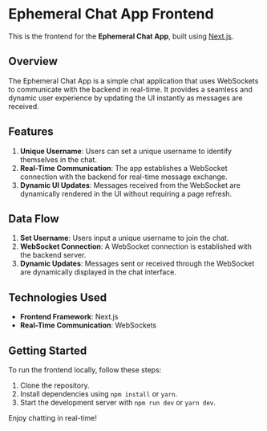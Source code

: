 # Ephemeral Chat App Frontend

This is the frontend for the **Ephemeral Chat App**, built using [Next.js](https://nextjs.org/).

## Overview

The Ephemeral Chat App is a simple chat application that uses WebSockets to communicate with the backend in real-time. It provides a seamless and dynamic user experience by updating the UI instantly as messages are received.

## Features

1. **Unique Username**: Users can set a unique username to identify themselves in the chat.
2. **Real-Time Communication**: The app establishes a WebSocket connection with the backend for real-time message exchange.
3. **Dynamic UI Updates**: Messages received from the WebSocket are dynamically rendered in the UI without requiring a page refresh.

## Data Flow

1. **Set Username**: Users input a unique username to join the chat.
2. **WebSocket Connection**: A WebSocket connection is established with the backend server.
3. **Dynamic Updates**: Messages sent or received through the WebSocket are dynamically displayed in the chat interface.

## Technologies Used

- **Frontend Framework**: Next.js
- **Real-Time Communication**: WebSockets

## Getting Started

To run the frontend locally, follow these steps:

1. Clone the repository.
2. Install dependencies using `npm install` or `yarn`.
3. Start the development server with `npm run dev` or `yarn dev`.

Enjoy chatting in real-time!